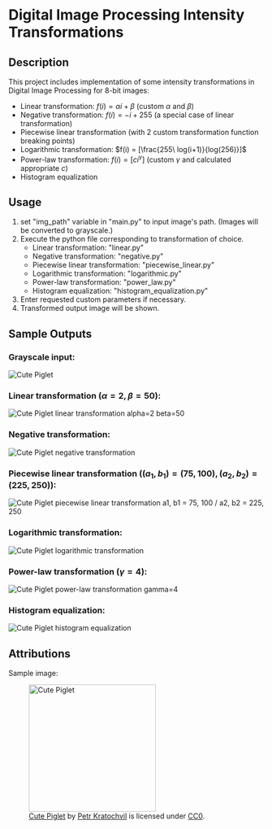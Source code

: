 # Digital Image Processing Intensity Transformations

## Description
This project includes implementation of some intensity transformations in Digital Image Processing for 8-bit images:
- Linear transformation: $f(i) = \alpha i + \beta$ (custom $\alpha$ and $\beta$)
- Negative transformation: $f(i) = -i + 255$ (a special case of linear transformation)
- Piecewise linear transformation (with 2 custom transformation function breaking points)
- Logarithmic transformation: $f(i) = [\frac{255\ log(i+1)}{log(256)}]$
- Power-law transformation: $f(i) = [ci^\gamma]$ (custom $\gamma$ and calculated appropriate $c$)
- Histogram equalization

## Usage
1. set "img_path" variable in "main.py" to input image's path. (Images will be converted to grayscale.)
2. Execute the python file corresponding to transformation of choice.
    - Linear transformation: "linear.py"
    - Negative transformation: "negative.py"
    - Piecewise linear transformation: "piecewise_linear.py"
    - Logarithmic transformation: "logarithmic.py"
    - Power-law transformation: "power_law.py"
    - Histogram equalization: "histogram_equalization.py"
3. Enter requested custom parameters if necessary.
4. Transformed output image will be shown.


## Sample Outputs
### Grayscale input:
![Cute Piglet](assets/images/grayscale.png)

### Linear transformation ($\alpha=2, \beta=50$):
![Cute Piglet linear transformation alpha=2 beta=50](assets/images/linear_alpha2_beta50.png)

### Negative transformation:
![Cute Piglet negative transformation](assets/images/negative.png)

### Piecewise linear transformation $((a_1, b_1) = (75, 100), (a_2, b_2) = (225, 250))$:
![Cute Piglet piecewise linear transformation a1, b1 = 75, 100 / a2, b2 = 225, 250](assets/images/piecewise_75_100_225_250.png)

### Logarithmic transformation:
![Cute Piglet logarithmic transformation](assets/images/log.png)

### Power-law transformation ($\gamma = 4$):
![Cute Piglet power-law transformation gamma=4](assets/images/power_law_gamma4.png)

### Histogram equalization:
![Cute Piglet histogram equalization](assets/images/histogram_equalization.png)


## Attributions
Sample image:
<figure>
  <img src="https://github.com/Delaram-M/intensity-transformation/blob/main/assets/images/cute-piglet.jpg" alt="Cute Piglet" width="250"> 
  <figcaption>
     <a href="https://www.publicdomainpictures.net/en/view-image.php?image=24588&picture=cute-piglet">Cute Piglet</a> 
     by <a href="https://www.publicdomainpictures.net/en/browse-author.php?a=1">Petr Kratochvil</a> 
     is licensed under <a href="https://creativecommons.org/publicdomain/zero/1.0/">CC0</a>.
  </figcaption>
</figure>
